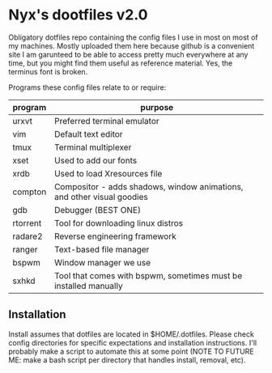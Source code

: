 # Nyx's dootfiles v2.0

Obligatory dotfiles repo containing the config files I use in most on most of
my machines.  Mostly uploaded them here because github is a convenient site I
am garunteed to be able to access pretty much everywhere at any time, but you
might find them useful as reference material.  Yes, the terminus font is
broken.

Programs these config files relate to or require:

 program  | purpose
--------- | --------
 urxvt    | Preferred terminal emulator
 vim      | Default text editor
 tmux     | Terminal multiplexer
 xset     | Used to add our fonts
 xrdb     | Used to load Xresources file
 compton  | Compositor - adds shadows, window animations, and other visual goodies
 gdb      | Debugger (BEST ONE)
 rtorrent | Tool for downloading linux distros
 radare2  | Reverse engineering framework
 ranger   | Text-based file manager
 bspwm    | Window manager we use
 sxhkd    | Tool that comes with bspwm, sometimes must be installed manually

## Installation

Install assumes that dotfiles are located in $HOME/.dotfiles.  Please check
config directories for specific expectations and installation instructions.
I'll probably make a script to automate this at some point (NOTE TO FUTURE
ME: make a bash script per directory that handles install, removal, etc).

